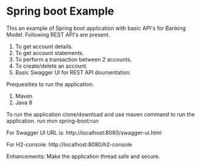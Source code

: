 # Spring boot Example

This an example of Spring boot application with basic API's for Banking Model.
Following REST API's are present.

1. To get account details.
2. To get account statements.
3. To perform a transaction between 2 accounts.
4. To create/delete an account.
5. Basic Swagger UI for REST API doumentation.

Prequesities to run the application:
1. Maven
2. Java 8

To run the application clone/download and use maven command to run the application.
run mvn spring-boot:run

For Swagger UI URL is:
http://localhost:8080/swagger-ui.html

For H2-console:
http://localhost:8080/h2-console

Enhancements:
Make the application thread safe and secure.

